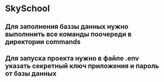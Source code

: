 # SkySchool

## Для заполнения баззы данных нужно выполннить все команды поочереди в директории commands

## Для запуска проекта нужно в файле .env указать секретный ключ приложения и пароль от базы данных
